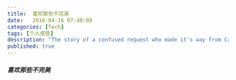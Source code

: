 ```yaml
---
title:  喜欢那些不完美
date:   2016-04-16 07:40:00
categories: [Tech]
tags: [个人感悟]
description: "The story of a confused request who made it's way from California to Tokyo only to be sent right back to California."
published: true
---
```


##### 喜欢那些不完美